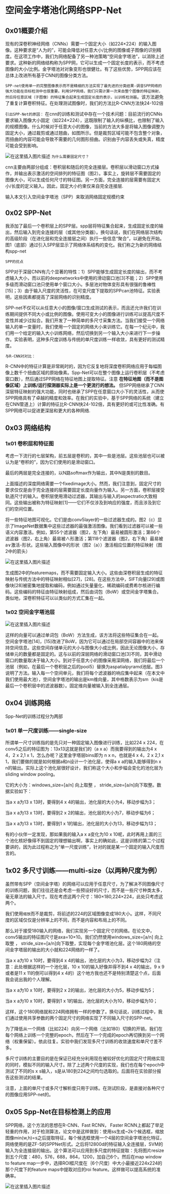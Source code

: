 # 空间金字塔池化网络SPP-Net

## 0x01概要介绍

现有的深卷积神经网络（CNNs）需要一个固定大小（如224×224）的输入图像。这种要求是“人为的”，可能会降低对任意大小/比例的图像或子图像的识别精度。在这项工作中，我们为网络配备了另一种池策略“空间金字塔池”，以消除上述要求。这种新的网络结构称为SPP网，它可以生成一个固定长度的表示，而不考虑图像的大小/比例。金字塔池对对象变形也很健壮。有了这些优势，SPP网应该在总体上改进所有基于CNN的图像分类方法。
<!--more-->
`SPP-net使用单一的完整图像表示而不是精细的方法实现了最先进的分类结果-调音SPP网络的强大功能在目标检测中也很重要。利用SPP网络，我们只需计算一次来自整个图像的特征映射，然后将任意区域（子图像）的特征集合起来生成固定长度的表示，以训练检测器`。该方法避免了重复计算卷积特征。在处理测试图像时，我们的方法比R-CNN方法快24-102倍

`引出SPP-Net的原因：`
在cnn的训练和测试中存在一个技术问题：目前流行的CNNs要求输入图像大小固定（如224×224），这既限制了输入的纵横比，也限制了输入的规模图像。什么时候对于任意大小的图像，当前的方法大多是将输入图像调整为固定大小，通过裁剪或通过翘曲，如图所示。但是裁剪区域可能不包含整个对象，而扭曲的内容可能会导致不需要的几何图形扭曲。识别由于内容丢失或失真，精度可能会受到影响。

![在这里插入图片描述](https://img-blog.csdnimg.cn/20201029202219733.png?x-oss-process=image/watermark,type_ZmFuZ3poZW5naGVpdGk,shadow_10,text_aHR0cHM6Ly9ibG9nLmNzZG4ubmV0L3B5dGhvbl9MQ19ub2h0eXA=,size_16,color_FFFFFF,t_70#pic_center)
`为什么需要固定尺寸？`

cnn主要由两部分组成：卷积层和随后的完全连接层。卷积层以滑动窗口方式操作，并输出表示激活的空间排列的特征图（图2）。事实上，旋转层不需要固定的图像大小，可以生成任何尺寸的特征图。另一方面，完全连接的层需要有固定大小/长度的定义输入。因此，固定大小约束仅来自完全连接层.

输入本文引入空间金字塔池（SPP）来取消网络固定规模约束

## 0x02 SPP-Net

我添加了最后一个卷积层上的SPP层。spp层将特征集合起来，生成固定长度的输出，然后输入到完全连接的层（或其他分类器）。换句话说，我们在网络层次结构的高级阶段（在进化层和完全连接层之间）执行一些信息“聚合”，以避免在开始。图1（底部）通过引入SPP层显示了网络体系结构的变化。我们称之为新的网络结构spp-net

`SPP的优点`

SPP对于深层CNN有几个显著的特性：1）SPP能够生成固定长度的输出，而不考虑输入大小，而以前的deepnetworks中使用的滑动窗口池[3]不能；2）SPP使用多级而滑动窗口池只使用单个窗口大小。多层池对物体变形具有很强的鲁棒性[15]；3）由于输入尺度的灵活性，在可变尺度下提取的SPPcan池特征。实验表明，这些因素都提高了深层网络的识别精度。

SPP-net不仅可以从任意大小的图像/窗口生成测试的表示，而且还允许我们在训练期间提供不同大小或比例的图像。使用可变大小的图像进行训练可以提高尺度不变性并减少过拟合。我们开发了一种简单的多尺寸采集方法。当我们接受一个网络输入的单一变量时，我们使用一个固定的网络大小来训练它。在每一个纪元中，我们用一个给定的输入大小训练网络，然后切换到另一个输入大小来进行下一步操作。实验表明，这种多尺度训练与传统的单尺度训练一样收敛，具有更好的测试精度。

`与R-CNN对对比：`

R-CNN中的特征计算是非常耗时的，因为它反复地将深度卷积网络应用于每幅图像上数千个扭曲区域的原始像素。Spp-Net可以在整个图像上运行卷积层（不考虑窗口数），然后通过SPP网络在特征地图上提取特征。注意 **在特征地图（而不是图像区域）上训练/运行探测器实际上是一个更流行的想法。** 但SPP网络继承了CNN深层特征映射的强大功能，同时也继承了SPP在任意窗口大小下的灵活性，从而使SPP网络具有了卓越的精度和效率。在我们的实验中，基于SPP网络的系统（建立在CNN管道上）计算的特征比R-CNN快24-102倍，具有更好的或可比性准确。有SPP网络可以促进更深层和更大的各种网络.


## 0x03 网络结构

### 1x01 卷积层和特征图

考虑一下流行的七层架构，前五层是卷积的，其中一些是池层。这些池层也可以被认为是“卷积的”，因为它们使用的是滑动窗口。

最后的两层是完全连接的，以N路softmax作为输出，其中N是类别的数目。

上面描述的深度网络需要一个fixedimage大小。然而，我们注意到，固定尺寸的要求仅仅是由于完全连接的层需要固定长度向量作为输入。另一方面，卷积层接受轨道尺寸的输入。卷积层使用滑动过滤器，其输出与输入的aspectratio大致相同。这些输出被称为特征映射[1]——它们不仅涉及到响应的强度，而且涉及到它们的空间位置。

将一些特征地图可视化。它们是由conv5layer的一些过滤器生成的。图2（c）显示了ImageNet数据集中这些过滤器的最强激活图像。我们看到过滤器可以被一些语义内容激活。例如，第55个滤波器（图2，左下角）最易被圆形激活；第66个滤波器（图2，右上角）最易被∧形激活；第118个滤波器（图2，右下角）最易被a∨激活-形状。这些输入图像中的形状（图2（a））激活相应位置的特征映射（图2中的箭头）

![在这里插入图片描述](https://img-blog.csdnimg.cn/20201029202425874.png?x-oss-process=image/watermark,type_ZmFuZ3poZW5naGVpdGk,shadow_10,text_aHR0cHM6Ly9ibG9nLmNzZG4ubmV0L3B5dGhvbl9MQ19ub2h0eXA=,size_16,color_FFFFFF,t_70#pic_center)


生成图2中的featuremaps，而不需要固定输入大小。这些由深卷积层生成的特征映射与传统方法中的特征映射相似[27]，[28]。在这些方法中，SIFT向量[29]或图像块[28]被密集地提取和编码，例如通过矢量量化、稀疏编码或费希尔核进行编码。这些编码的特征由特征映射组成，然后由词包（BoW）或空间金字塔集合。类似地，深卷积特征可以以类似的方式汇集在一起。

### 1x02 空间金字塔池层

![在这里插入图片描述](https://img-blog.csdnimg.cn/20201029202443152.png?x-oss-process=image/watermark,type_ZmFuZ3poZW5naGVpdGk,shadow_10,text_aHR0cHM6Ly9ibG9nLmNzZG4ubmV0L3B5dGhvbl9MQ19ub2h0eXA=,size_16,color_FFFFFF,t_70#pic_center)


这样的向量可以通过单词包（BoW）方法生成，该方法将这些特征集合在一起。空间金字塔池[14]，[15]改进了BoW，因为它可以通过在局部空间容器中的池来保持空间信息。这些空间存储单元的大小与图像大小成比例，因此无论图像大小，存储单元的数量都是固定的。这与以前的深层网络的滑动窗口池[3]不同，其中滑动窗口的数量取决于输入大小。到对于任意大小的图像采用深网络，我们将最后一个池层（例如，在最后一个卷积层之后的pool5）替换为aspatialpyramd池层。图3说明了方法。输入每一个空间单元，我们将每个滤波器的响应集中起来（在本文中我们使用最大池），空间金字塔池的输出是km维向量，其中格数表示为sm（kis是最后一个卷积层中的滤波器数）。固定维向量被输入到全连通层。

## 0x04 训练网络
Spp-Net的训练过程分为两部
### 1x01 单一尺度训练——single-size
所谓单一尺寸训练指的是先只对一种固定输入图像进行训练，比如224 x 224，在conv5之后的特征图为：13x13这就是我们的（a x a）而我要得到的输出为4 x 4，2 x 2,1 x 1，怎么办呢？这里金字塔层bins即为 n x n，也就是4 x 4，2 x 2,1 x 1，我们要做的就是如何根据a和n设计一个池化层，使得a x a的输入能够得到n x n的输出。实际上这个池化层很好设计，我们称这个大小和步幅会变化的池化层为sliding window pooling。

它的大小为：windows_size=[a/n] 向上取整 ， stride_size=[a/n]向下取整。数据实验如下：

当a x a为13 x 13时，要得到4 x 4的输出，池化层的大小为4，移动步幅为3；

当a x a为13 x 13时，要得到2 x 2的输出，池化层的大小为7，移动步幅为6；

当a x a为13 x 13时，要得到1 x 1的输出，池化层的大小为13，移动步幅为13；

有的小伙伴一定发现，那如果我的输入a x a变化为10 x 10呢，此时再用上面的三个池化核好像得不到固定的理想输出啊，事实上的确如此，这是训练的第二个过程要讲的，因为此过程称之为“单一尺度训练”，针对的就是某一个固定的输入尺度而言的。

## 1x02 多尺寸训练——multi-size（以两种尺度为例）
虽然带有SPP（空间金字塔）的网络可以应用于任意尺寸，为了解决不同图像尺寸的训练问题，我们往往还是会考虑一些预设好的尺寸，而不是一些尺寸种类太多，毫无章法的输入尺寸。现在考虑这两个尺寸：180×180,224×224，此处只考虑这两个。

我们使用`缩放`而不是裁剪，将前述的224的区域图像变成180大小。这样，不同尺度的区域仅仅是分辨率上的不同，而不是内容和布局上的不同。

那么对于接受180输入的网络，我们实现另一个固定尺寸的网络。在论文中，conv5输出的特征图尺寸是axa=10×10。我们仍然使用windows_size=[a/n] 向上取整 ， stride_size=[a/n]向下取整，实现每个金字塔池化层。这个180网络的空间金字塔层的输出的大小就和224网络的一样了。

当a x a为10 x 10时，要得到4 x 4的输出，池化层的大小为3，移动步幅为2（注意：此处根据这样的一个池化层，10 x 10的输入好像并得不到4 x 4的输出，9 x 9或者是11 x 11的倒可以得到4 x 4的）这个地方我也还不是特别清楚这个点，后面我会说出我的个人理解。

当a x a为10 x 10时，要得到2 x 2的输出，池化层的大小为5，移动步幅为5；

当a x a为10 x 10时，要得到1 x 1的输出，池化层的大小为10，移动步幅为10；

这样，这个180网络就和224网络拥有一样的参数了。换句话说，训练过程中，我们通过使用共享参数的两个固定尺寸的网络实现了不同输入尺寸的SPP-net。

为了降低从一个网络（比如224）向另一个网络（比如180）切换的开销，我们在每个网络上训练一个完整的epoch，然后在下一个完成的epoch再切换到另一个网络（权重保留）。依此往复。实验中我们发现多尺寸训练的收敛速度和单尺寸差不多。

多尺寸训练的主要目的是在保证已经充分利用现在被较好优化的固定尺寸网络实现的同时，模拟不同的输入尺寸。除了上述两个尺度的实现，我们也在每个epoch中测试了不同的s x s输入，s是从180到224之间均匀选取的。后面将在实验部分报告这些测试的结果。

注意，上面的单尺寸或多尺寸解析度只用于训练。在测试阶段，是直接对各种尺寸的图像应用SPP-net的。

## 0x05 Spp-Net在目标检测上的应用
   SPP网络，这个方法的思想在R-CNN、Fast RCNN， Faster RCNN上都起了举足轻重的作用，对于检测算法，论文中是这样做到：使用ss生成~2k个候选框，缩放图像min(w,h)=s之后提取特征，每个候选框使用一个4层的空间金字塔池化特征，网络使用的是ZF-5的SPPNet形式。之后将12800d的特征输入全连接层，SVM的输入为全连接层的输出。这个算法可以应用到多尺度的特征提取：先将图片resize到五个尺度：480，576，688，864，1200，加自己6个。然后在map window to feature map一步中，选择ROI框尺度在｛6个尺度｝中大小最接近224x224的那个尺度下的feature maps中提取对应的roi feature。这样做可以提高系统的准确率。

![在这里插入图片描述](https://img-blog.csdnimg.cn/20201029204259321.png)





